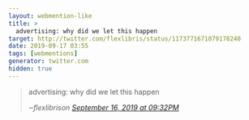 ```yaml
---
layout: webmention-like
title: >
  advertising: why did we let this happen
target: http://twitter.com/flexlibris/status/1173771671079178240
date: 2019-09-17 03:55
tags: [webmentions]
generator: twitter.com
hidden: true
---
```



<blockquote>
<p>advertising: why did we let this happen</p>
<cite>‒<span class="p-author p-name">flexlibris</span>on <a href="http://twitter.com/flexlibris/status/1173771671079178240" rel="external nofollow">September 16, 2019 at 09:32PM</a></cite>
</blockquote>
